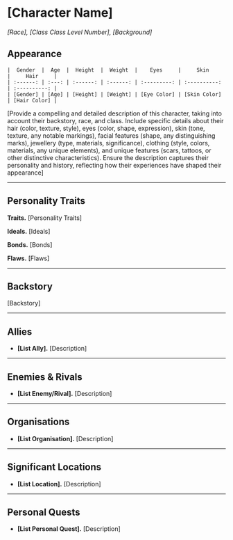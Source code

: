 # [Character Name]

_[Race], [Class Class Level Number], [Background]_

## Appearance

```
|  Gender  |  Age  |  Height  |  Weight  |    Eyes     |     Skin     |     Hair     |
| :------: | :---: | :------: | :------: | :---------: | :----------: | :----------: |
| [Gender] | [Age] | [Height] | [Weight] | [Eye Color] | [Skin Color] | [Hair Color] |
```

[Provide a compelling and detailed description of this character, taking into account their backstory, race, and class. Include specific details about their hair (color, texture, style), eyes (color, shape, expression), skin (tone, texture, any notable markings), facial features (shape, any distinguishing marks), jewellery (type, materials, significance), clothing (style, colors, materials, any unique elements), and unique features (scars, tattoos, or other distinctive characteristics). Ensure the description captures their personality and history, reflecting how their experiences have shaped their appearance]

---

## Personality Traits

**Traits.** [Personality Traits]

**Ideals.** [Ideals]

**Bonds.** [Bonds]

**Flaws.** [Flaws]

---

## Backstory

[Backstory]

---

## Allies

- **[List Ally].** [Description]

---

## Enemies & Rivals

- **[List Enemy/Rival].** [Description]

---

## Organisations

- **[List Organisation].** [Description]

---

## Significant Locations

- **[List Location].** [Description]

---

## Personal Quests

- **[List Personal Quest].** [Description]
